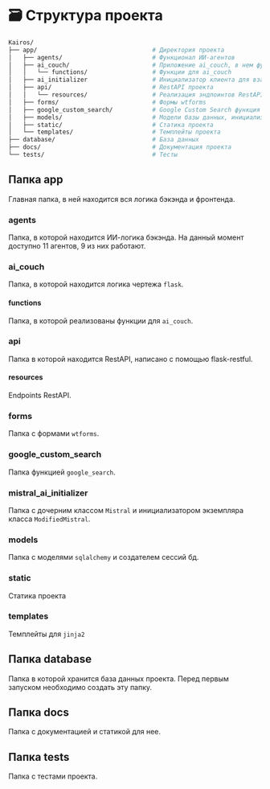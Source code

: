 # :card_file_box: Структура проекта

```bash
Kairos/
├── app/                                # Директория проекта
│   ├── agents/                         # Функционал ИИ-агентов
│   ├── ai_couch/                       # Приложение ai_couch, в нем функции и эндпоинты
│   │   └── functions/                  # Функции для ai_couch
│   ├── ai_initializer                  # Инициализатор клиента для взаимодействия с моделями 
│   ├── api/                            # RestAPI проекта
│   │   └── resources/                  # Реализация эндпоинтов RestAPI
│   ├── forms/                          # Формы wtforms
│   ├── google_custom_search/           # Google Custom Search функция
│   ├── models/                         # Модели базы данных, инициализатор сессии бд, регистрация всех моделей
│   ├── static/                         # Статика проекта
│   └── templates/                      # Темплейты проекта
├── database/                           # База данных
├── docs/                               # Документация проекта
└── tests/                              # Тесты 
```

## Папка app

Главная папка, в ней находится вся логика бэкэнда и фронтенда.

### agents

Папка, в которой находится ИИ-логика бэкэнда. На данный момент доступно 11 агентов, 9 из них работают.

### ai_couch

Папка, в которой находится логика чертежа `flask`.

#### functions

Папка, в которой реализованы функции для `ai_couch`.

### api

Папка в которой находится RestAPI, написано с помощью flask-restful.

#### resources

Endpoints RestAPI.

### forms

Папка с формами `wtforms`.

### google_custom_search

Папка функцией `google_search`.

### mistral_ai_initializer

Папка с дочерним классом `Mistral` и  инициализатором экземпляра класса `ModifiedMistral`.

### models

Папка с моделями `sqlalchemy` и создателем сессий бд.

### static

Статика проекта

### templates

Темплейты для `jinja2`

## Папка database

Папка в которой хранится база данных проекта. Перед первым запуском необходимо создать эту папку.

## Папка docs

Папка с документацией и статикой для нее.

## Папка tests

Папка с тестами проекта.
